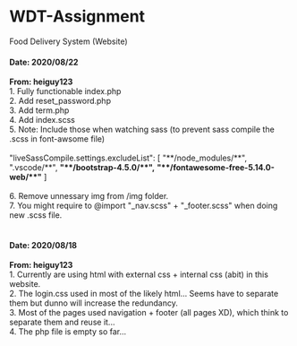 # WDT-Assignment
Food Delivery System (Website)

<h4>Date: 2020/08/22</h4>
<b>From: heiguy123</b><br>
1. Fully functionable index.php<br>
2. Add reset_password.php<br>
3. Add term.php<br>
4. Add index.scss<br>
5. Note: Include those when watching sass (to prevent sass compile the .scss in font-awsome file)<br>
<br>"liveSassCompile.settings.excludeList": [
        "**/node_modules/**",
        ".vscode/**",
        <b>"**/bootstrap-4.5.0/**",</b>
        <b>"**/fontawesome-free-5.14.0-web/**"</b>
]<br><br>
6. Remove unnessary img from /img folder.<br>
7. You might require to @import "_nav.scss" + "_footer.scss" when doing new .scss file.<br>

<br>

<h4>Date: 2020/08/18</h4>
<b>From: heiguy123</b><br>
1. Currently are using html with external css + internal css (abit) in this website.<br>
2. The login.css used in most of the likely html... Seems have to separate them but dunno will increase the redundancy.<br>
3. Most of the pages used navigation + footer (all pages XD), which think to separate them and reuse it...<br>
4. The php file is empty so far...
